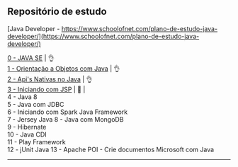 ## Repositório de estudo

[Java Developer - https://www.schoolofnet.com/plano-de-estudo-java-developer/](https://www.schoolofnet.com/plano-de-estudo-java-developer/)

[0 - JAVA SE](https://github.com/josemalcher/SchoolOfNet-plano-de-estudo-JAVA-DEVELOPER/tree/master/01JAVASE)  | :ok_hand:         
[1 - Orientação a Objetos com Java](https://github.com/josemalcher/SchoolOfNet-plano-de-estudo-JAVA-DEVELOPER/tree/master/02OrientacaoObjetoscomJava)  | :ok_hand:             
[2 - Api's Nativas no Java](https://github.com/josemalcher/SchoolOfNet-plano-de-estudo-JAVA-DEVELOPER/tree/master/03ApisNativasnoJava)   | :ok_hand:         
[3 - Iniciando com JSP](https://github.com/josemalcher/SchoolOfNet-plano-de-estudo-JAVA-DEVELOPER/tree/master/04Iniciando-com-JSP)             | :eyes:   |     
4 - Java 8   
5 - Java com JDBC  
6 - Iniciando com Spark Java Framework  
7 - Jersey Java 
8 - Java com MongoDB  
9 - Hibernate  
10 - Java CDI  
11 - Play Framework  
12 - jUnit Java 
13 - Apache POI - Crie documentos Microsoft com Java    

---

